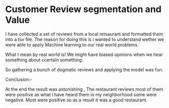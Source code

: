# Customer Review segmentation and Value

I have collected a set of reviews from a local retsaurant and formatted them into a tsv file. The reason for doing this is i wanted to understand wether we were able to apply Machine learning
to our real world problems.

What I mean by real world is! We might have biased opinions when we hear something about ccertain something. 

So gathering a bunch of dogmatic reviews and applying the model was fun.

Conclusion:-

At the end the result was astonishing , The restaurant reviews most of them were positive as what i have heard them in my neighborhood some were negative.
Most were positive so as a result it was a good restaurant.
